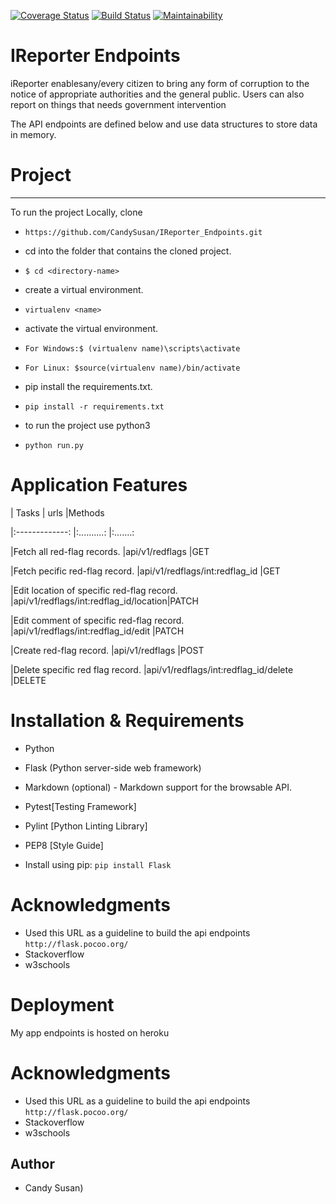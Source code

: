 [![Coverage Status](https://coveralls.io/repos/github/CandySusan/IReporter_Endpoints/badge.svg?branch=master)](https://coveralls.io/github/CandySusan/IReporter_Endpoints?branch=develop)
[![Build Status](https://travis-ci.org/CandySusan/IReporter_Endpoints.svg?branch=develop)](https://travis-ci.org/CandySusan/IReporter_Endpoints)
[![Maintainability](https://api.codeclimate.com/v1/badges/6c6f6d4edcbe4abe38ac/maintainability)](https://codeclimate.com/github/CandySusan/IReporter_Endpoints/maintainability)


#  IReporter Endpoints

iReporter enablesany/every citizen to bring any form of corruption to the notice of appropriate authorities and the general public. Users can also report on things that needs government intervention

The API endpoints are defined below and use data structures to store data in memory.

# Project
********************************************************
To run the project Locally, clone 

- ```https://github.com/CandySusan/IReporter_Endpoints.git```

- cd into the folder that contains the cloned project.

- ```$ cd <directory-name>```

- create a virtual environment.

- ```virtualenv <name>```
- activate the virtual environment.

- ```For Windows:$ (virtualenv name)\scripts\activate``` 	
- ```For Linux: $source(virtualenv name)/bin/activate```

- pip install the requirements.txt.

- ```pip install -r requirements.txt```

- to run the project use python3

- ```python run.py```


# Application Features

| Tasks                                      | urls                                  |Methods  

|:-------------:                             |:..........:                           |:.......: 

|Fetch all red-flag records.                 |api/v1/redflags                        |GET

|Fetch pecific red-flag record.              |api/v1/redflags/int:redflag_id         |GET

|Edit location of specific red-flag record.  |api/v1/redflags/int:redflag_id/location|PATCH

|Edit comment of specific red-flag record.   |api/v1/redflags/int:redflag_id/edit    |PATCH  

|Create red-flag record.                     |api/v1/redflags                        |POST

|Delete specific red flag record.            |api/v1/redflags/int:redflag_id/delete  |DELETE

# Installation & Requirements

- Python

- Flask (Python server-side web framework)

- Markdown (optional) - Markdown support for the browsable API. 

- Pytest[Testing Framework]

- Pylint [Python Linting Library]

- PEP8 [Style Guide]

- Install using pip: ```pip install Flask ```

# Acknowledgments

- Used this URL as a guideline to build the api endpoints 
```http://flask.pocoo.org/```
- Stackoverflow 
- w3schools


# Deployment

My app endpoints is hosted on heroku ``` ```

# Acknowledgments

- Used this URL as a guideline to build the api endpoints 
```http://flask.pocoo.org/```
- Stackoverflow 
- w3schools


## Author

-  Candy Susan)      